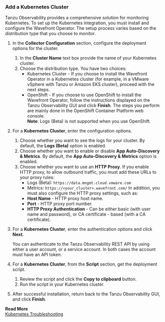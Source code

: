 ### Add a Kubernetes Cluster

Tanzu Observability provides a comprehensive solution for monitoring Kubernetes. To set up the Kubernetes integration, you must install and configure the Wavefront Operator. The setup process varies based on the distribution type that you choose to monitor. 

1. In the **Collector Configuration** section, configure the deployment options for the cluster.
    1. In the **Cluster Name** text box provide the name of your Kubernetes cluster.
    1. Choose the distribution type. You have two choices:
        * Kubernetes Cluster - If you choose to install the Wavefront Operator in a Kubernetes cluster (for example, in a VMware vSphere with Tanzu or Amazon EKS cluster), proceed with the next steps. 
        * OpenShift - If you choose to use OpenShift to install the Wavefront Operator, follow the instructions displayed on the Tanzu Observability GUI and click **Finish**.
          The steps you perform are mainly done in the OpenShift Container Platform web console.<br>
          **Note**: Logs (Beta) is not supported when you use OpenShift.

1. For a **Kubernetes Cluster**, enter the configuration options.
   1. Choose whether you want to see the logs for your cluster. By default, the **Logs (Beta)** option is enabled.
   1. Choose whether you want to enable or disable **App Auto-Discovery & Metrics**. By default, the **App Auto-Discovery & Metrics** option is enabled.
   1. Choose whether you want to use an **HTTP Proxy**. If you enable HTTP proxy, to allow outbound traffic, you must add these URLs to your proxy rules:
      * Logs (Beta): `https://data.mngmt.cloud.vmware.com`
      * Metrics: `https://<your_cluster>.wavefront.com/`
      In addition, you must also configure the HTTP proxy settings, such as: 
      * **Host Name** - HTTP proxy host name.
      * **Port** - HTTP proxy port number.
      * **HTTP Proxy Authentication** - Can be either basic (with user name and password), or CA certificate - based (with a CA certificate).

1. For a **Kubernetes Cluster**, enter the authentication options and click **Next**.
   
   You can authenticate to the Tanzu Observability REST API by using either a user account, or a service account. In both cases the account must have an API token.
1. For a **Kubernetes Cluster**, from the **Script** section, get the deployment script. 
    1. Review the script and click the **Copy to clipboard** button.
    1. Run the script in your Kubernetes cluster.
1. After successful installation, return back to the Tanzu Observability GUI, and click **Finish**.

**Read More**<br/>
[Kubernetes Troubleshooting](https://docs.wavefront.com/kubernetes_troubleshooting.html)
